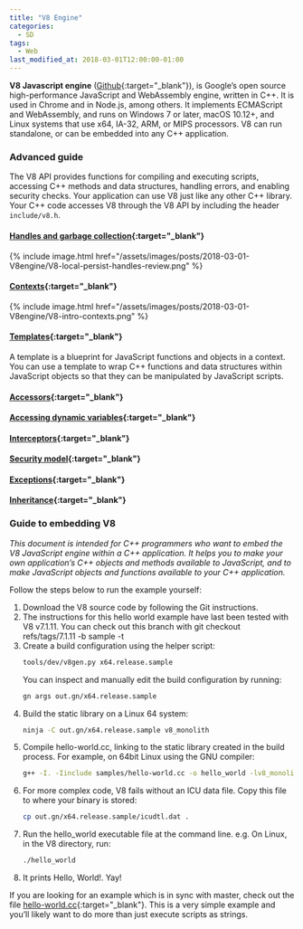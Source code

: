 ```yaml
---
title: "V8 Engine"
categories:
  - SD
tags:
  - Web
last_modified_at: 2018-03-01T12:00:00-01:00
---
```


**V8 Javascript engine** ([Github](https://github.com/v8/v8){:target="_blank"}), is Google’s open source high-performance JavaScript and WebAssembly engine, written in C++. It is used in Chrome and in Node.js, among others. It implements ECMAScript and WebAssembly, and runs on Windows 7 or later, macOS 10.12+, and Linux systems that use x64, IA-32, ARM, or MIPS processors. V8 can run standalone, or can be embedded into any C++ application.


### Advanced guide

The V8 API provides functions for compiling and executing scripts, accessing C++ methods and data structures, handling errors, and enabling security checks. Your application can use V8 just like any other C++ library. Your C++ code accesses V8 through the V8 API by including the header `include/v8.h`.

#### [Handles and garbage collection](https://v8.dev/docs/embed#handles-and-garbage-collection){:target="_blank"}

{% include image.html href="/assets/images/posts/2018-03-01-V8engine/V8-local-persist-handles-review.png" %}

#### [Contexts](https://v8.dev/docs/embed#contexts){:target="_blank"}

{% include image.html href="/assets/images/posts/2018-03-01-V8engine/V8-intro-contexts.png" %}

#### [Templates](https://v8.dev/docs/embed#templates){:target="_blank"}

A template is a blueprint for JavaScript functions and objects in a context. You can use a template to wrap C++ functions and data structures within JavaScript objects so that they can be manipulated by JavaScript scripts. 

#### [Accessors](https://v8.dev/docs/embed#accessors){:target="_blank"}

#### [Accessing dynamic variables](https://v8.dev/docs/embed#accessing-dynamic-variables){:target="_blank"}

#### [Interceptors](https://v8.dev/docs/embed#interceptors){:target="_blank"}

#### [Security model](https://v8.dev/docs/embed#security-model){:target="_blank"}

#### [Exceptions](https://v8.dev/docs/embed#exceptions){:target="_blank"}

#### [Inheritance](https://v8.dev/docs/embed#inheritance){:target="_blank"}

### Guide to embedding V8

_This document is intended for C++ programmers who want to embed the V8 JavaScript engine within a C++ application. It helps you to make your own application’s C++ objects and methods available to JavaScript, and to make JavaScript objects and functions available to your C++ application._

Follow the steps below to run the example yourself:

1. Download the V8 source code by following the Git instructions.
2. The instructions for this hello world example have last been tested with V8 v7.1.11. You can check out this branch with git checkout refs/tags/7.1.11 -b sample -t
3. Create a build configuration using the helper script:
   ```bash
   tools/dev/v8gen.py x64.release.sample
   ```
   You can inspect and manually edit the build configuration by running:
   ```bash
   gn args out.gn/x64.release.sample
   ```
4. Build the static library on a Linux 64 system:
   ```bash
   ninja -C out.gn/x64.release.sample v8_monolith
   ```
5. Compile hello-world.cc, linking to the static library created in the build process. For example, on 64bit Linux using the GNU compiler:
   ```bash
   g++ -I. -Iinclude samples/hello-world.cc -o hello_world -lv8_monolith -Lout.gn/x64.release.sample/obj/ -pthread -std=c++0x -DV8_COMPRESS_POINTERS
   ```
6. For more complex code, V8 fails without an ICU data file. Copy this file to where your binary is stored:
   ```bash
   cp out.gn/x64.release.sample/icudtl.dat .
   ```
7. Run the hello_world executable file at the command line. e.g. On Linux, in the V8 directory, run:
   ```bash
   ./hello_world
   ```
8. It prints Hello, World!. Yay!

If you are looking for an example which is in sync with master, check out the file [hello-world.cc](https://chromium.googlesource.com/v8/v8/+/master/samples/hello-world.cc){:target="_blank"}. This is a very simple example and you’ll likely want to do more than just execute scripts as strings.
